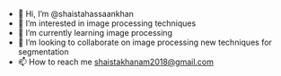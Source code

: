 - 👋 Hi, I’m @shaistahassaankhan
- 👀 I’m interested in image processing techniques
- 🌱 I’m currently learning image processing
- 💞️ I’m looking to collaborate on image processing new techniques for segmentation
- 📫 How to reach me shaistakhanam2018@gmail.com

<!---
shaistahassaankhan/shaistahassaankhan is a ✨ special ✨ repository because its `README.md` (this file) appears on your GitHub profile.
You can click the Preview link to take a look at your changes.
--->

